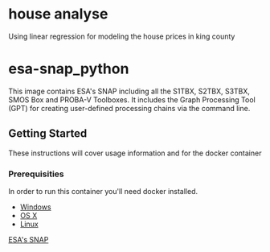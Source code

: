 # house analyse
Using linear regression for modeling the house prices in king county
# esa-snap_python

This image contains ESA's SNAP including all the S1TBX, S2TBX, S3TBX, SMOS Box and PROBA-V Toolboxes. It includes the Graph Processing Tool (GPT) for creating user-defined processing chains via the command line.

## Getting Started

These instructions will cover usage information and for the docker container 

### Prerequisities

In order to run this container you'll need docker installed.

* [Windows](https://docs.docker.com/windows/started)
* [OS X](https://docs.docker.com/mac/started/)
* [Linux](https://docs.docker.com/linux/started/)


[ESA's SNAP](http://step.esa.int/main/toolboxes/snap/)
